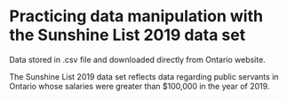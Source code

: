# Practicing data manipulation with the Sunshine List 2019 data set
Data stored in .csv file and downloaded directly from Ontario website.

The Sunshine List 2019 data set reflects data regarding public servants in Ontario whose salaries were greater than $100,000 in the year of 2019.
